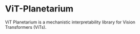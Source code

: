 # ViT-Planetarium
ViT Planetarium is a mechanistic interpretability library for Vision Transformers (ViTs).
